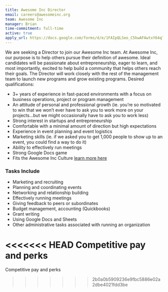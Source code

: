 ```yaml
---
title: Awesome Inc Director
email: careers@awesomeinc.org
team: Awesome Inc
manager: Brian
time-commitment: full-time
active: true
apply_url: https://docs.google.com/forms/d/e/1FAIpQLSeo_C5kwAFAwtxY64qT03egpsnVrwjGc-5UNezZ4HLwQj5SGA/viewform?usp=sf_link
---
```

We are seeking a Director to join our Awesome Inc team. At Awesome Inc, our purpose is to help others pursue their definition of awesome. Ideal candidates will be passionate about entrepreneurship, eager to learn, and most importantly, excited to help build a community that helps others reach their goals. The Director will work closely with the rest of the management team to launch new programs and grow existing programs. Desired qualifications:
* 3+ years of experience in fast-paced environments with a focus on business operations, project or program management
* An attitude of personal and professional growth (ie. you’re so motivated to win that we won’t ever have to ask you to work more on your projects...but we might occasionally have to ask you to work less)
* Strong interest in startups and entrepreneurship
* Comfortable with a minimal amount of direction but high expectations
* Experience in event planning and event logistics
* Marketing skills (ie. if we asked you to get 1,000 people to show up to an event, you could find a way to do it)
* Ability to effectively run meetings
* Strong Google Docs game
* Fits the Awesome Inc Culture [learn more here](https://www.awesomeinc.org/culture-book-3.1.pdf)

### Tasks Include
  * Marketing and recruiting
  * Planning and coordinating events
  * Networking and relationship building
  * Effectively running meetings
  * Giving feedback to peers or subordinates
  * Budget management, accounting (Quickbooks)
  * Grant writing
  * Using Google Docs and Sheets
  * Other administrative tasks associated with running an organization

<<<<<<< HEAD
Competitive pay and perks
=======
Competitive pay and perks
>>>>>>> 2b0a0b5909236e9fbc5886e02a2dbe4021fdd3be
